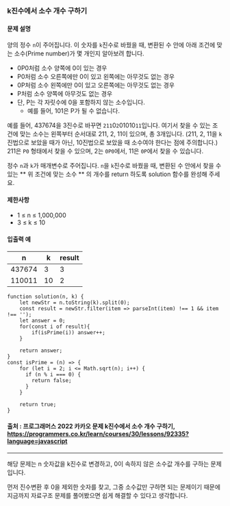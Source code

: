 ### k진수에서 소수 개수 구하기

#### 문제 설명
양의 정수 `n`이 주어집니다. 이 숫자를 `k`진수로 바꿨을 때, 변환된 수 안에 아래 조건에 맞는 소수(Prime number)가 몇 개인지 알아보려 합니다.

- 0P0처럼 소수 양쪽에 0이 있는 경우
- P0처럼 소수 오른쪽에만 0이 있고 왼쪽에는 아무것도 없는 경우
- 0P처럼 소수 왼쪽에만 0이 있고 오른쪽에는 아무것도 없는 경우
- P처럼 소수 양쪽에 아무것도 없는 경우
- 단, P는 각 자릿수에 0을 포함하지 않는 소수입니다.
    - 예를 들어, 101은 P가 될 수 없습니다.

예를 들어, 437674을 3진수로 바꾸면 `211`0`2`01010`11`입니다. 여기서 찾을 수 있는 조건에 맞는 소수는 왼쪽부터 순서대로 211, 2, 11이 있으며, 총 3개입니다. (211, 2, 11을 `k`진법으로 보았을 때가 아닌, 10진법으로 보았을 때 소수여야 한다는 점에 주의합니다.) 211은 `P0` 형태에서 찾을 수 있으며, 2는 `0P0`에서, 11은 `0P`에서 찾을 수 있습니다.

정수 `n`과 `k`가 매개변수로 주어집니다. `n`을 `k`진수로 바꿨을 때, 변환된 수 안에서 찾을 수 있는 ** 위 조건에 맞는 소수 ** 의 개수를 return 하도록 solution 함수를 완성해 주세요.

#### 제한사항
- 1 ≤ n ≤ 1,000,000
- 3 ≤ k ≤ 10

#### 입출력 예
|n|k|result|
|--|--|--|
|437674|3|3|
|110011|10|2|

```
function solution(n, k) {
    let newStr = n.toString(k).split(0);
    const result = newStr.filter(item => parseInt(item) !== 1 && item !== '');
    let answer = 0;
    for(const i of result){
        if(isPrime(i)) answer++;
    }
    
    return answer;
}
const isPrime = (n) => {
    for (let i = 2; i <= Math.sqrt(n); i++) {
      if (n % i === 0) {
        return false;
      }
    }

    return true;
}
```

#### 출처 : 프로그래머스 2022 카카오 문제 k진수에서 소수 개수 구하기, https://programmers.co.kr/learn/courses/30/lessons/92335?language=javascript
--------------------------------------------------------------------------------------------------
해당 문제는 n 숫자값을 k진수로 변경하고, 0이 속하지 않은 소수값 개수를 구하는 문제입니다.

먼저 진수변환 후 0을 제외한 숫자를 찾고, 그중 소수값만 구하면 되는 문제이기 때문에 지금까지 자료구조 문제를 풀어봤으면 쉽게 해결할 수 있다고 생각합니다.

